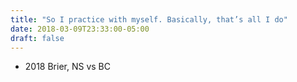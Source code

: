 ```yaml
---
title: "So I practice with myself. Basically, that’s all I do"
date: 2018-03-09T23:33:00-05:00
draft: false
---
```

- 2018 Brier, NS vs BC